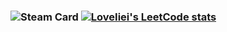 ### ![Steam Card](https://card.yuy1n.io/card/76561199097443840/gradient1,en,badge,group) [![LoveIiei's LeetCode stats](https://leetcode-stats-six.vercel.app/?username=LoveIiei)](https://github.com/LoveIiei/leetcode-stats)


<!--
**LoveIiei/LoveIiei** is a ✨ _special_ ✨ repository because its `README.md` (this file) appears on your GitHub profile.

Here are some ideas to get you started:

- 🔭 I’m currently working on ...
- 🌱 I’m currently learning ...
- 👯 I’m looking to collaborate on ...
- 🤔 I’m looking for help with ...
- 💬 Ask me about ...
- 📫 How to reach me: ...
- 😄 Pronouns: ...
- ⚡ Fun fact: ...
-->
